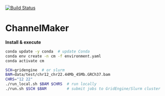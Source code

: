 [![Build Status](https://travis-ci.org/GooglingTheCancerGenome/CNN.svg?branch=iss32)](https://travis-ci.org/GooglingTheCancerGenome/CNN)

# ChannelMaker

**Install & execute**

```bash
conda update -y conda  # update Conda
conda env create -n cm -f environment.yaml
conda activate cm

SCH=gridengine  # or slurm
BAM=data/test/chr12_chr22.44Mb_45Mb.GRCh37.bam
CHRS="12 22"
./run_local.sh $BAM $CHRS  # run locally
./run.sh $SCH $BAM         # submit jobs to GridEngine/Slurm cluster
```
